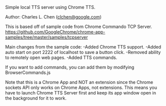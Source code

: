 Simple local TTS server using Chrome TTS.

Author: Charles L. Chen (clchen@google.com)

This is based off of sample code from Chrome Commando TCP Server.
https://github.com/GoogleChrome/chrome-app-samples/tree/master/samples/tcpserver

Main changes from the sample code:
-Added Chrome TTS support.
-Added auto start on port 2222 of localhost to save a button click.
-Removed ability to remotely open web pages.
-Added TTS commands.

If you want to add commands, you can add them by modifying BrowserCommands.js

Note that this is a Chrome App and NOT an extension since the Chrome sockets API
only works on Chrome Apps, not extensions. This means you have to launch Chrome
TTS Server first and keep its app window open in the background for it to work.
